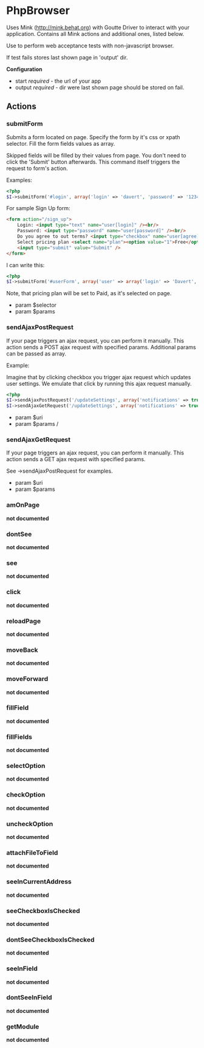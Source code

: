 # PhpBrowser

Uses Mink (http://mink.behat.org) with Goutte Driver to interact with your application.
Contains all Mink actions and additional ones, listed below.

Use to perform web acceptance tests with non-javascript browser.

If test fails stores last shown page in 'output' dir.

__Configuration__

* start *required* - the url of your app
* output *required* - dir were last shown page should be stored on fail.


## Actions


### submitForm


Submits a form located on page.
Specify the form by it's css or xpath selector.
Fill the form fields values as array.

Skipped fields will be filled by their values from page.
You don't need to click the 'Submit' button afterwards.
This command itself triggers the request to form's action.

Examples:

``` php
<?php
$I->submitForm('#login', array('login' => 'davert', 'password' => '123456'));

```

For sample Sign Up form:

``` html
<form action="/sign_up">
    Login: <input type="text" name="user[login]" /><br/>
    Password: <input type="password" name="user[password]" /><br/>
    Do you agree to out terms? <input type="checkbox" name="user[agree]" /><br/>
    Select pricing plan <select name="plan"><option value="1">Free</option><option value="2" selected="selected">Paid</option></select>
    <input type="submit" value="Submit" />
</form>
```
I can write this:

``` php
<?php
$I->submitForm('#userForm', array('user' => array('login' => 'Davert', 'password' => '123456', 'agree' => true)));

```
Note, that pricing plan will be set to Paid, as it's selected on page.

 * param $selector
 * param $params

### sendAjaxPostRequest


 If your page triggers an ajax request, you can perform it manually.
 This action sends a POST ajax request with specified params.
 Additional params can be passed as array.

 Example:

 Imagine that by clicking checkbox you trigger ajax request which updates user settings.
 We emulate that click by running this ajax request manually.

 ``` php
 <?php
 $I->sendAjaxPostRequest('/updateSettings', array('notifications' => true); // POST
 $I->sendAjaxGetRequest('/updateSettings', array('notifications' => true); // GET

 ```

  * param $uri
  * param $params
/
### sendAjaxGetRequest


If your page triggers an ajax request, you can perform it manually.
This action sends a GET ajax request with specified params.

See ->sendAjaxPostRequest for examples.

 * param $uri
 * param $params

### amOnPage

__not documented__

### dontSee

__not documented__

### see

__not documented__

### click

__not documented__

### reloadPage

__not documented__

### moveBack

__not documented__

### moveForward

__not documented__

### fillField

__not documented__

### fillFields

__not documented__

### selectOption

__not documented__

### checkOption

__not documented__

### uncheckOption

__not documented__

### attachFileToField

__not documented__

### seeInCurrentAddress

__not documented__

### seeCheckboxIsChecked

__not documented__

### dontSeeCheckboxIsChecked

__not documented__

### seeInField

__not documented__

### dontSeeInField

__not documented__

### getModule

__not documented__
